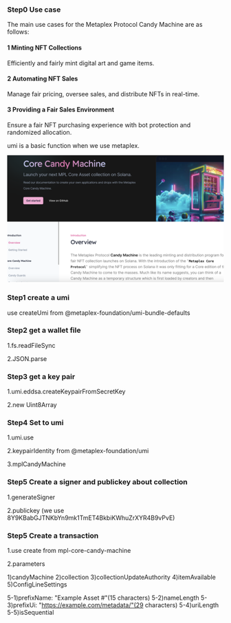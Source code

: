 ### Step0 Use case

The main use cases for the Metaplex Protocol Candy Machine are as follows:

#### 1 Minting NFT Collections

Efficiently and fairly mint digital art and game items.

#### 2 Automating NFT Sales

Manage fair pricing, oversee sales, and distribute NFTs in real-time.

#### 3 Providing a Fair Sales Environment

Ensure a fair NFT purchasing experience with bot protection and randomized allocation.

umi is a basic function when we use metaplex.

![](./official.png)

### Step1 create a umi

use createUmi from @metaplex-foundation/umi-bundle-defaults

### Step2 get a wallet file

1.fs.readFileSync

2.JSON.parse

### Step3 get a key pair

1.umi.eddsa.createKeypairFromSecretKey

2.new Uint8Array

### Step4 Set to umi

1.umi.use

2.keypairIdentity from @metaplex-foundation/umi

3.mplCandyMachine

### Step5 Create a signer and publickey about collection

1.generateSigner

2.publickey (we use 8Y9KBabGJTNKbYn9mk1TmET4BkbiKWhuZrXYR4B9vPvE)

### Step5 Create a transaction

1.use create from mpl-core-candy-machine

2.parameters

1)candyMachine
2)collection
3)collectionUpdateAuthority
4)itemAvailable
5)ConfigLineSettings

5-1)prefixName: "Example Asset #"(15 characters)
5-2)nameLength
5-3)prefixUi: "https://example.com/metadata/"(29 characters)
5-4)uriLength
5-5)isSequential
